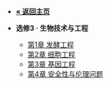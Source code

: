 <!-- /bio-qbank-elective-3/_sidebar.md -->

- [**« 返回主页**](/)

- **选修3 · 生物技术与工程**
  - [第1章 发酵工程](./ch1-fermentation-engineering.md)
  - [第2章 细胞工程](./ch2-cell-engineering.md)
  - [第3章 基因工程](./ch3-gene-engineering.md)
  - [第4章 安全性与伦理问题](./ch4-biotechnology-safety-and-ethics.md)